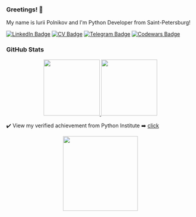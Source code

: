 ### Greetings! 👋

My name is Iurii Polnikov and I'm Python Developer from Saint-Petersburg!

[![LinkedIn Badge](https://img.shields.io/badge/LinkedIn-Profile-informational?style=flat&logo=linkedin&logoColor=white&color=1CA2F1)](https://www.linkedin.com/in/polnikov)
[![CV Badge](https://img.shields.io/badge/CV-Profile-informational?style=flat&logo=github&logoColor=white&color=1CA2F1)]([https://polnikov.github.io/](https://1drv.ms/b/s!AkiJtmg1WRG2tkrdsmvyqSC8C9hx?e=h7Q9Od))
[![Telegram Badge](https://img.shields.io/badge/Telegram-@akudja-informational?style=flat&logo=logoColor=white&color=1CA2F1)](https://t.me/akudja)
[![Codewars Badge](https://img.shields.io/badge/Codewars-Profile-informational?style=flat&logo=logoColor=white&color=red)](https://www.codewars.com/users/IuriiPolnikov)



### GitHub Stats
<p align='center'>
   <a href="https://github-readme-stats.vercel.app/api?username=polnikov&show_icons=true&count_private=true&">
     <img height=150 src="https://github-readme-stats.vercel.app/api?username=polnikov&show_icons=true&count_private=true"/>
  </a>
   <a href="https://github.com/polnikov/github-readme-stats"><img height=150 src="https://github-readme-stats.vercel.app/api/top-langs/?username=polnikov&layout=compact"/>
  </a>
</p>

:heavy_check_mark: View my verified achievement from Python Institute :arrow_right: [click](https://www.credly.com/badges/d2216872-e1d4-4af0-bd94-54abda90bd48/linked_in)

<p align="center">
  <img src="https://github.com/polnikov/polnikov.github.io/blob/main/doc/certificates/%5BPCAP-31-03%5D%20PCAP%20%E2%80%93%20Certified%20Associate%20in%20Python%20Programming.png" width="200" height="200" />
</p>
